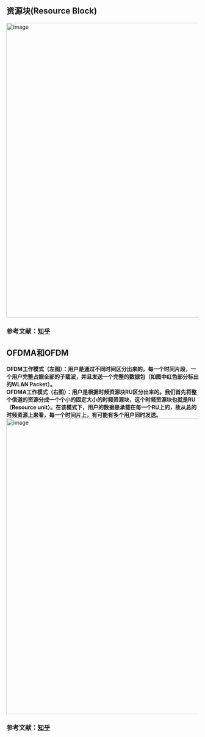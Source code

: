 ## 资源块(Resource Block)  
<img width="770" alt="image" src="https://github.com/user-attachments/assets/2339b23b-2813-4685-a8f5-0f09bdbeea21">

### 参考文献：[知乎](https://zhuanlan.zhihu.com/p/24416610)

## OFDMA和OFDM
**OFDM工作模式（左图）：用户是通过不同时间区分出来的。每一个时间片段，一个用户完整占据全部的子载波，并且发送一个完整的数据包（如图中红色部分标出的WLAN Packet）。**  
**OFDMA工作模式（右图）：用户是根据时频资源块RU区分出来的。我们首先将整个信道的资源分成一个个小的固定大小的时频资源块，这个时频资源块也就是RU（Resource unit）。在该模式下，用户的数据是承载在每一个RU上的，故从总的时频资源上来看，每一个时间片上，有可能有多个用户同时发送。**  
<img width="773" alt="image" src="https://github.com/user-attachments/assets/4002f231-9279-4a30-a258-8ff0de0e30df">  
### 参考文献：[知乎](https://zhuanlan.zhihu.com/p/24416610)


